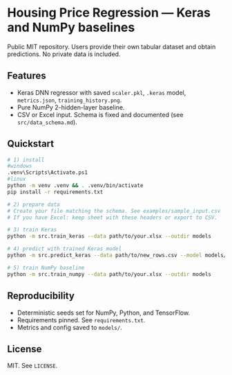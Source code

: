 # Housing Price Regression — Keras and NumPy baselines

Public MIT repository. Users provide their own tabular dataset and obtain predictions.
No private data is included.

## Features
- Keras DNN regressor with saved `scaler.pkl`, `.keras` model, `metrics.json`, `training_history.png`.
- Pure NumPy 2-hidden-layer baseline.
- CSV or Excel input. Schema is fixed and documented (see `src/data_schema.md`).

## Quickstart
```bash
# 1) install
#windows
.venv\Scripts\Activate.ps1
#linux
python -m venv .venv && . .venv/bin/activate
pip install -r requirements.txt

# 2) prepare data
# Create your file matching the schema. See examples/sample_input.csv
# If you have Excel: keep sheet with these headers or export to CSV.

# 3) train Keras
python -m src.train_keras --data path/to/your.xlsx --outdir models

# 4) predict with trained Keras model
python -m src.predict_keras --data path/to/new_rows.csv --model models/keras_model.keras --scaler models/scaler.pkl --out results/preds.csv

# 5) train NumPy baseline
python -m src.train_numpy --data path/to/your.xlsx --outdir models
```

## Reproducibility
- Deterministic seeds set for NumPy, Python, and TensorFlow.
- Requirements pinned. See `requirements.txt`.
- Metrics and config saved to `models/`.

## License
MIT. See `LICENSE`.
